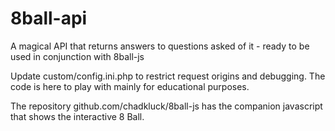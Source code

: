 # 8ball-api
A magical API that returns answers to questions asked of it - ready to be used in conjunction with 8ball-js

Update custom/config.ini.php to restrict request origins and debugging. The code is here to play with mainly for educational purposes.

The repository github.com/chadkluck/8ball-js has the companion javascript that shows the interactive 8 Ball.
